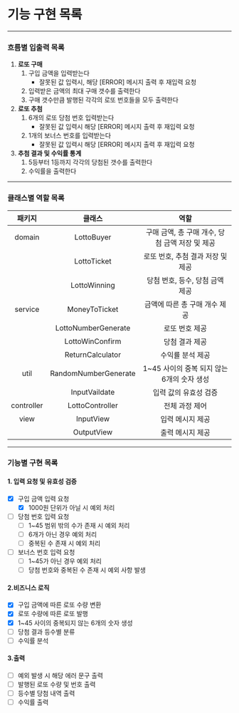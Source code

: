 # 기능 구현 목록
***
### 흐름별 입출력 목록
1. **로또 구매**
   1. 구입 금액을 입력받는다
      - 잘못된 값 입력시, 해당 [ERROR] 메시지 출력 후 재입력 요청
   1. 입력받은 금액의 최대 구매 갯수를 출력한다 
   1. 구매 갯수만큼 발행된 각각의 로또 번호들을 모두 출력한다
1. **로또 추첨** 
   1. 6개의 로또 당첨 번호 입력받는다
      * 잘못된 값 입력시 해당 [ERROR] 메시지 출력 후 재입력 요청
   1. 1개의 보너스 번호를 입력받는다
      * 잘못된 값 입력시 해당 [ERROR] 메시지 출력 후 재입력 요청
1. **추첨 결과 및 수익률 통계**
   1. 5등부터 1등까지 각각의 당첨된 갯수를 출력한다
   1. 수익률을 출력한다

***
### 클래스별 역할 목록

|    패키지     |         클래스          |              역할               |
|:----------:|:--------------------:|:-----------------------------:|
|   domain   |      LottoBuyer      | 구매 금액, 총 구매 개수, 당첨 금액 저장 및 제공 |
|            |     LottoTicket      |     로또 번호, 추첨 결과 저장 및 제공      |
|            |     LottoWinning     |      당첨 번호, 등수, 당첨 금액 제공      |
|  service   |    MoneyToTicket     |       금액에 따른 총 구매 개수 제공       |
|            | LottoNumberGenerate  |           로또 번호 제공            |
|            |   LottoWinConfirm    |           당첨 결과 제공            |
|            |   ReturnCalculator   |           수익률 분석 제공           |
|    util    | RandomNumberGenerate |  1~45 사이의 중복 되지 않는 6개의 숫자 생성  |
|            |    InputVaildate     |         입력 값의 유효성 검증          | 
| controller |   LottoController    |           전체 과정 제어            |
|    view    |      InputView       |           입력 메시지 제공           |
|            |      OutputView      |           출력 메시지 제공           |

***
### 기능별 구현 목록
#### 1. 입력 요청 및 유효성 검증 
- [X] 구입 금액 입력 요청
   - [X] 1000원 단위가 아닐 시 예외 처리
- [ ] 당첨 번호 입력 요청
   - [ ] 1~45 범위 밖의 수가 존재 시 예외 처리
   - [ ] 6개가 아닌 경우 예외 처리
   - [ ] 중복된 수 존재 시 예외 처리
- [ ] 보너스 번호 입력 요청
   - [ ] 1~45가 아닌 경우 예외 처리
   - [ ] 당첨 번호와 중복된 수 존재 시 예외 사항 발생

#### 2.비즈니스 로직
- [X] 구입 금액에 따른 로또 수량 변환
- [X] 로또 수량에 따른 로또 발행
- [X] 1~45 사이의 중복되지 않는 6개의 숫자 생성
- [ ] 당첨 결과 등수별 분류
- [ ] 수익률 분석

#### 3.출력
- [ ] 예외 발생 시 해당 에러 문구 출력
- [ ] 발행된 로또 수량 및 번호 출력
- [ ] 등수별 당첨 내역 출력
- [ ] 수익률 출력
